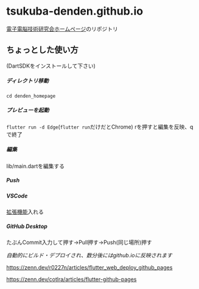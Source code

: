 # tsukuba-denden.github.io
[電子電脳技術研究会ホームページ](https://tsukuba-denden.github.io/)のリポジトリ

## ちょっとした使い方

(DartSDKをインストールして下さい)

##### ディレクトリ移動
```cd denden_homepage```
##### プレビューを起動
```flutter run -d Edge```(```flutter run```だけだとChrome)
rを押すと編集を反映、qで終了
##### 編集
lib/main.dartを編集する
##### Push

##### VSCode
[拡張機能](https://marketplace.visualstudio.com/items?itemName=GitHub.vscode-pull-request-github)入れる
##### GitHub Desktop
たぶんCommit入力して押す→Pull押す→Push(同じ場所)押す

*自動的にビルド・デプロイされ、数分後にはgithub.ioに反映されます*

https://zenn.dev/r0227n/articles/flutter_web_deploy_github_pages

https://zenn.dev/cotlra/articles/flutter-github-pages
